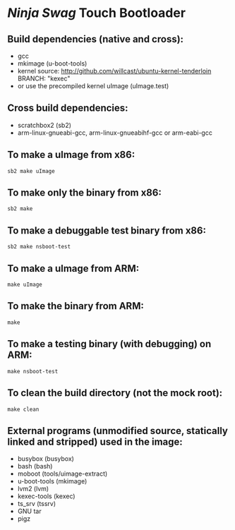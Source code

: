 *Ninja Swag* Touch Bootloader
=============================

Build dependencies (native and cross):
--------------------------------------
 * gcc
 * mkimage (u-boot-tools)
 * kernel source: http://github.com/willcast/ubuntu-kernel-tenderloin BRANCH: "kexec"
 * or use the precompiled kernel uImage (uImage.test)

Cross build dependencies:
-------------------------
 * scratchbox2 (sb2)
 * arm-linux-gnueabi-gcc, arm-linux-gnueabihf-gcc or arm-eabi-gcc 

To make a uImage from x86:
--------------------------
    sb2 make uImage

To make only the binary from x86:
---------------------------------
    sb2 make

To make a debuggable test binary from x86:
------------------------------------------
    sb2 make nsboot-test

To make a uImage from ARM:
--------------------------
    make uImage

To make the binary from ARM:
----------------------------
    make

To make a testing binary (with debugging) on ARM:
-------------------------------------------------
    make nsboot-test

To clean the build directory (not the mock root):
-------------------------------------------------
    make clean

External programs (unmodified source, statically linked and stripped) used in the image:
----------------------------------------------------------------------------------------
 * busybox (busybox)
 * bash (bash)
 * moboot (tools/uimage-extract)
 * u-boot-tools (mkimage)
 * lvm2 (lvm)
 * kexec-tools (kexec)
 * ts_srv (tssrv)
 * GNU tar
 * pigz
